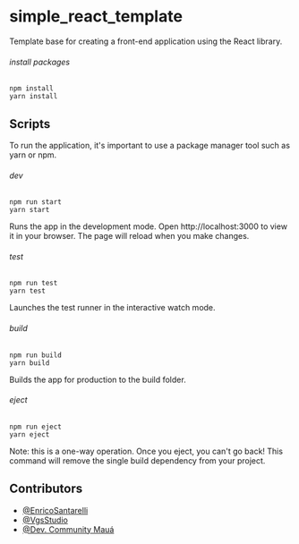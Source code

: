 
# simple_react_template

Template base for creating a front-end application using the React library.

###### install packages
    npm install
    yarn install


## Scripts
To run the application, it's important to use a package manager tool such as yarn or npm.

###### dev
    npm run start
    yarn start

Runs the app in the development mode. 
Open http://localhost:3000 to view it in your browser. 
The page will reload when you make changes.

###### test
    npm run test
    yarn test

Launches the test runner in the interactive watch mode.

###### build
    npm run build
    yarn build

Builds the app for production to the build folder.

###### eject
    npm run eject
    yarn eject

Note: this is a one-way operation. Once you eject, you can't go back! 
This command will remove the single build dependency from your project.

## Contributors

- [@EnricoSantarelli](https://github.com/EnricoSantarelli)
- [@VgsStudio](https://github.com/VgsStudio)
- [@Dev. Community Mauá](https://www.instagram.com/devcommunitymaua/)



